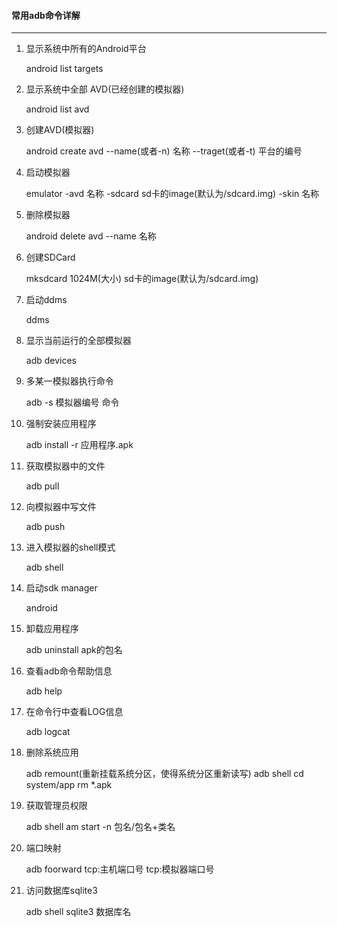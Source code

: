 #### 常用adb命令详解
***
1. 显示系统中所有的Android平台

	android list targets
2. 显示系统中全部	AVD(已经创建的模拟器)
	
	android list avd
3. 创建AVD(模拟器)
	
	android create avd --name(或者-n) 名称 --traget(或者-t) 平台的编号
4. 启动模拟器
	
	emulator -avd 名称 -sdcard sd卡的image(默认为<system>/sdcard.img) -skin 名称
5. 删除模拟器

	android delete avd --name 名称
6. 创建SDCard
	
	mksdcard 1024M(大小) sd卡的image(默认为<system>/sdcard.img)
7. 启动ddms

	ddms
8. 显示当前运行的全部模拟器

	adb devices
9. 多某一模拟器执行命令

	adb -s 模拟器编号 命令
10. 强制安装应用程序

	adb install -r 应用程序.apk
11. 获取模拟器中的文件
	
	adb pull <remote> <local>
12. 向模拟器中写文件
	
	adb push <local> <remote>
13. 进入模拟器的shell模式
	
	adb shell
14. 启动sdk manager

	android
15. 卸载应用程序
	
	adb uninstall apk的包名
16. 查看adb命令帮助信息

	adb help
17. 在命令行中查看LOG信息

	adb logcat
18. 删除系统应用
	
	adb remount(重新挂载系统分区，使得系统分区重新读写)
	adb shell
	cd system/app
	rm *.apk
19. 获取管理员权限
	
	adb shell am start -n 包名/包名+类名
20. 端口映射

	adb foorward tcp:主机端口号 tcp:模拟器端口号
21. 访问数据库sqlite3
	
	adb shell
	sqlite3 数据库名
